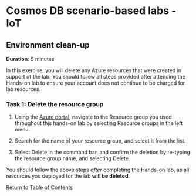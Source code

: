# Cosmos DB scenario-based labs - IoT

## Environment clean-up

**Duration**: 5 minutes

In this exercise, you will delete any Azure resources that were created in support of the lab. You should follow all steps provided after attending the Hands-on lab to ensure your account does not continue to be charged for lab resources.

### Task 1: Delete the resource group

1. Using the [Azure portal](https://portal.azure.com), navigate to the Resource group you used throughout this hands-on lab by selecting Resource groups in the left menu.

2. Search for the name of your resource group, and select it from the list.

3. Select Delete in the command bar, and confirm the deletion by re-typing the resource group name, and selecting Delete.

You should follow the above steps _after_ completing the Hands-on lab, as all resources you deployed for the lab **will be deleted**.

[Return to Table of Contents](./README.md)
